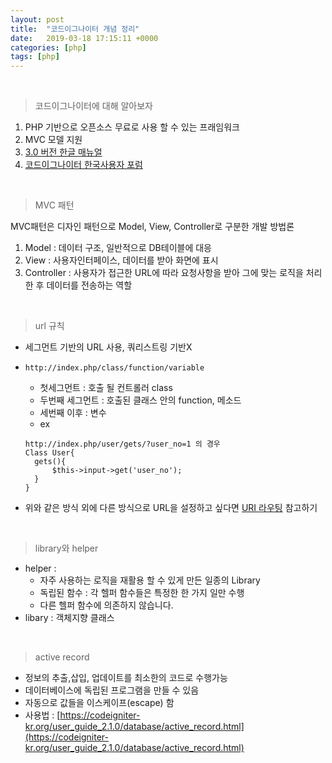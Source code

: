 ```yaml
---
layout: post
title:  "코드이그나이터 개념 정리"
date:   2019-03-18 17:15:11 +0000
categories: [php]
tags: [php]
---
```

<br>

> 코드이그나이터에 대해 알아보자

1. PHP 기반으로 오픈소스 무료로 사용 할 수 있는 프래임워크
2. MVC 모델 지원
3. [3.0 버전 한글 매뉴얼](http://www.ciboard.co.kr/user_guide/kr/)
4. [코드이그나이터 한국사용자 포럼](https://www.cikorea.net/)

<br>

> MVC 패턴

MVC패턴은 디자인 패턴으로 Model, View, Controller로 구분한 개발 방법론
1. Model : 데이터 구조, 일반적으로 DB테이블에 대응
2. View :  사용자인터페이스, 데이터를 받아 화면에 표시
3. Controller : 사용자가 접근한 URL에 따라 요청사항을 받아 그에 맞는 로직을 처리한 후 데이터를 전송하는 역할

<br>

>url 규칙

* 세그먼트 기반의 URL 사용, 쿼리스트링 기반X
* `http://index.php/class/function/variable`
  * 첫세그먼트 : 호출 될 컨트롤러 class
  * 두번째 세그먼트 : 호출된 클래스 안의 function, 메소드
  * 세번째 이후 : 변수
  * ex
  ```
  http://index.php/user/gets/?user_no=1 의 경우
  Class User{
    gets(){
        $this->input->get('user_no');
    }
  }
  ```


* 위와 같은 방식 외에 다른 방식으로 URL을 설정하고 싶다면 [URI 라우팅](https://codeigniter-kr.org/user_guide_2.1.0/general/routing.html) 참고하기

<br>

> library와 helper

* helper :
  *  자주 사용하는 로직을 재활용 할 수 있게 만든 일종의 Library
  * 독립된 함수 : 각 헬퍼 함수들은 특정한 한 가지 일만 수행
  * 다른 헬퍼 함수에 의존하지 않습니다.
* libary : 객체지향 클래스

<br>

>active record

* 정보의 추출,삽입, 업데이트를 최소한의 코드로 수행가능
* 데이터베이스에 독립된 프로그램을 만들 수 있음
* 자동으로 값들을 이스케이프(escape) 함
* 사용법 : [https://codeigniter-kr.org/user_guide_2.1.0/database/active_record.html](https://codeigniter-kr.org/user_guide_2.1.0/database/active_record.html)
